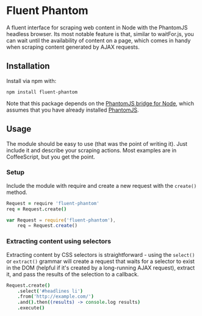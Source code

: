 # Fluent Phantom 
A fluent interface for scraping web content in Node with the PhantomJS headless browser.  Its most notable feature is that, similar to waitFor.js, you can wait until the availability of content on a page, which comes in handy when scraping content generated by AJAX requests.

## Installation
Install via npm with:
```
npm install fluent-phantom
```

Note that this package depends on the [PhantomJS bridge for Node](https://github.com/sgentle/phantomjs-node), which assumes that you have already installed [PhantomJS](http://phantomjs.org/).

## Usage
The module should be easy to use (that was the point of writing it).  Just include it and describe your scraping actions.  Most examples are in CoffeeScript, but you get the point.

### Setup
Include the module with require and create a new request with the ```create()``` method.
```coffeescript
Request = require 'fluent-phantom'
req = Request.create()
```

```javascript
var Request = require('fluent-phantom'),
	req = Request.create()
```

### Extracting content using selectors
Extracting content by CSS selectors is straightforward - using the `select()` or
`extract()` grammar will create a request that waits for a selector to exist in 
the DOM (helpful if it's created by a long-running AJAX request), extract it,
and pass the results of the selection to a callback.

```coffeescript
Request.create()
	.select('#headlines li')
	.from('http://example.com/')
	.and().then((results) -> console.log results)
	.execute()
```


